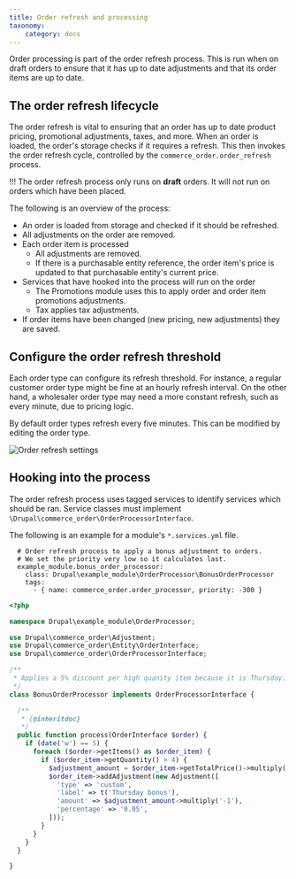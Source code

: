 ```yaml
---
title: Order refresh and processing
taxonomy:
    category: docs
---
```


Order processing is part of the order refresh process. This is run when on draft orders to ensure that it has up to date adjustments and that its order items are up to date.

## The order refresh lifecycle

The order refresh is vital to ensuring that an order has up to date product pricing, promotional adjustments, taxes, and more. When an order is loaded, the order's storage checks if it requires a refresh. This then invokes the order refresh cycle, controlled by the `commerce_order.order_refresh` process.

!!! The order refresh process only runs on **draft** orders. It will not run on orders which have been placed.

The following is an overview of the process:

* An order is loaded from storage and checked if it should be refreshed.
* All adjustments on the order are removed.
* Each order item is processed
  * All adjustments are removed.
  * If there is a purchasable entity reference, the order item's price is updated to that purchasable entity's current price.
* Services that have hooked into the process will run on the order
  * The Promotions module uses this to apply order and order item promotions adjustments.
  * Tax applies tax adjustments.
* If order items have been changed (new pricing, new adjustments) they are saved.

## Configure the order refresh threshold

Each order type can configure its refresh threshold. For instance, a regular customer order type might be fine at an hourly refresh interval. On the other hand, a wholesaler order type may need a more constant refresh, such as every minute, due to pricing logic.

By default order types refresh every five minutes. This can be modified by editing the order type.

![Order refresh settings](images/order-type-order-refresh.png)

## Hooking into the process

The order refresh process uses tagged services to identify services which should be ran. Service classes must implement `\Drupal\commerce_order\OrderProcessorInterface`.

The following is an example for a module's `*.services.yml` file.

```
  # Order refresh process to apply a bonus adjustment to orders.
  # We set the priority very low so it calculates last.
  example_module.bonus_order_processor:
    class: Drupal\example_module\OrderProcessor\BonusOrderProcessor
    tags:
      - { name: commerce_order.order_processor, priority: -300 }
```

```php
<?php

namespace Drupal\example_module\OrderProcessor;

use Drupal\commerce_order\Adjustment;
use Drupal\commerce_order\Entity\OrderInterface;
use Drupal\commerce_order\OrderProcessorInterface;

/**
 * Applies a 5% discount per high quanity item because it is Thursday.
 */
class BonusOrderProcessor implements OrderProcessorInterface {

  /**
   * {@inheritdoc}
   */
  public function process(OrderInterface $order) {
    if (date('w') == 5) {
      foreach ($order->getItems() as $order_item) {
        if ($order_item->getQuantity() > 4) {
          $adjustment_amount = $order_item->getTotalPrice()->multiply('0.05');
          $order_item->addAdjustment(new Adjustment([
            'type' => 'custom',
            'label' => t('Thursday bonus'),
            'amount' => $adjustment_amount->multiply('-1'),
            'percentage' => '0.05',
          ]));
        }
      }
    }
  }

}

```
